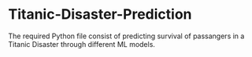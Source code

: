 # Titanic-Disaster-Prediction

The required Python file consist of predicting survival of passangers in a Titanic Disaster through different ML models.
